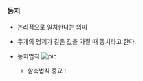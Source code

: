 ### 동치
- 논리적으로 일치한다는 의미
- 두개의 명제가 같은 값을 가질 때 동치라고 한다.
- 동치법칙
  ![pic](https://img1.daumcdn.net/thumb/R1280x0/?scode=mtistory2&fname=https%3A%2F%2Fblog.kakaocdn.net%2Fdn%2FlU3ZW%2FbtqzvoOcKV8%2FEj6yoJkNsk7g6qU2JMeiKk%2Fimg.png)

  * 함축법칙 중요 ! 